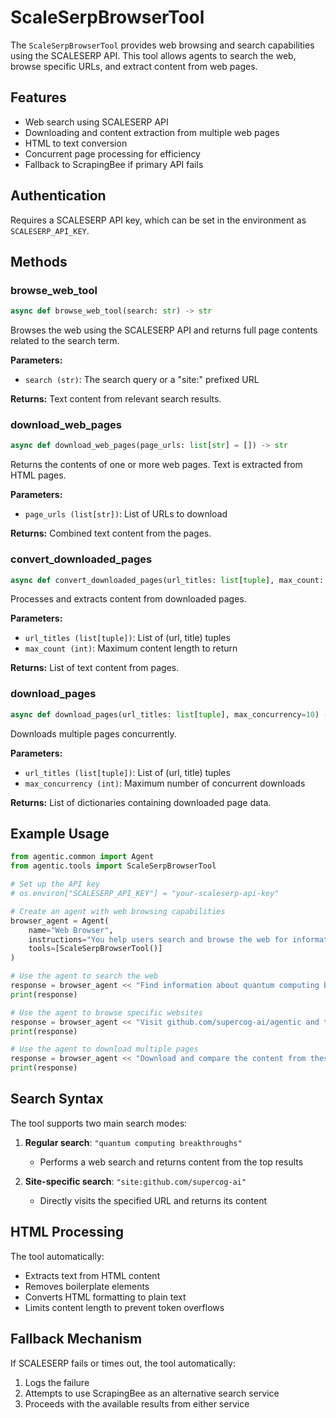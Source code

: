 # ScaleSerpBrowserTool

The `ScaleSerpBrowserTool` provides web browsing and search capabilities using the SCALESERP API. This tool allows agents to search the web, browse specific URLs, and extract content from web pages.

## Features

- Web search using SCALESERP API
- Downloading and content extraction from multiple web pages
- HTML to text conversion
- Concurrent page processing for efficiency
- Fallback to ScrapingBee if primary API fails

## Authentication

Requires a SCALESERP API key, which can be set in the environment as `SCALESERP_API_KEY`.

## Methods

### browse_web_tool

```python
async def browse_web_tool(search: str) -> str
```

Browses the web using the SCALESERP API and returns full page contents related to the search term.

**Parameters:**

- `search (str)`: The search query or a "site:" prefixed URL

**Returns:**
Text content from relevant search results.

### download_web_pages

```python
async def download_web_pages(page_urls: list[str] = []) -> str
```

Returns the contents of one or more web pages. Text is extracted from HTML pages.

**Parameters:**

- `page_urls (list[str])`: List of URLs to download

**Returns:**
Combined text content from the pages.

### convert_downloaded_pages

```python
async def convert_downloaded_pages(url_titles: list[tuple], max_count: int) -> list[str]
```

Processes and extracts content from downloaded pages.

**Parameters:**

- `url_titles (list[tuple])`: List of (url, title) tuples
- `max_count (int)`: Maximum content length to return

**Returns:**
List of text content from pages.

### download_pages

```python
async def download_pages(url_titles: list[tuple], max_concurrency=10) -> list[dict]
```

Downloads multiple pages concurrently.

**Parameters:**

- `url_titles (list[tuple])`: List of (url, title) tuples
- `max_concurrency (int)`: Maximum number of concurrent downloads

**Returns:**
List of dictionaries containing downloaded page data.

## Example Usage

```python
from agentic.common import Agent
from agentic.tools import ScaleSerpBrowserTool

# Set up the API key
# os.environ["SCALESERP_API_KEY"] = "your-scaleserp-api-key"

# Create an agent with web browsing capabilities
browser_agent = Agent(
    name="Web Browser",
    instructions="You help users search and browse the web for information.",
    tools=[ScaleSerpBrowserTool()]
)

# Use the agent to search the web
response = browser_agent << "Find information about quantum computing breakthroughs in 2024"
print(response)

# Use the agent to browse specific websites
response = browser_agent << "Visit github.com/supercog-ai/agentic and tell me what it is"
print(response)

# Use the agent to download multiple pages
response = browser_agent << "Download and compare the content from these sites: example.com, example.org, example.net"
print(response)
```

## Search Syntax

The tool supports two main search modes:

1. **Regular search**: `"quantum computing breakthroughs"` 
   - Performs a web search and returns content from the top results

2. **Site-specific search**: `"site:github.com/supercog-ai"`
   - Directly visits the specified URL and returns its content

## HTML Processing

The tool automatically:

- Extracts text from HTML content
- Removes boilerplate elements
- Converts HTML formatting to plain text
- Limits content length to prevent token overflows

## Fallback Mechanism

If SCALESERP fails or times out, the tool automatically:

1. Logs the failure
2. Attempts to use ScrapingBee as an alternative search service
3. Proceeds with the available results from either service
